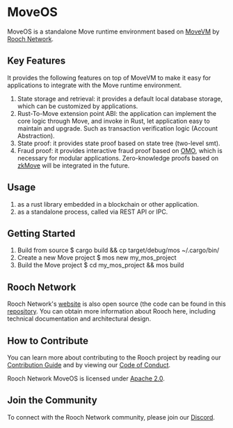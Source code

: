 # MoveOS

MoveOS is a standalone Move runtime environment based on [MoveVM](https://github.com/move-language/move) by [Rooch Network](#rooch-network).

## Key Features

It provides the following features on top of MoveVM to make it easy for applications to integrate with the Move runtime environment. 

1. State storage and retrieval: it provides a default local database storage, which can be customized by applications.
2. Rust-To-Move extension point ABI: the application can implement the core logic through Move, and invoke in Rust, let application easy to maintain and upgrade. Such as transaction verification logic (Account Abstraction).
3. State proof: it provides state proof based on state tree (two-level smt).
4. Fraud proof: it provides interactive fraud proof based on [OMO](https://github.com/rooch-network/omo), which is necessary for modular applications. Zero-knowledge proofs based on [zkMove](https://github.com/young-rocks/zkmove) will be integrated in the future.

## Usage

1. as a rust library embedded in a blockchain or other application.
2. as a standalone process, called via REST API or IPC.

## Getting Started

1. Build from source
    $ cargo build && cp target/debug/mos ~/.cargo/bin/
2. Create a new Move project
    $ mos new my_mos_project
3. Build the Move project
    $ cd my_mos_project && mos build

## Rooch Network

Rooch Network's [website](https://rooch.network) is also open source (the code can be found in this [repository](https://github.com/rooch-network/rooch-network.github.io).  You can obtain more information about Rooch here, including technical documentation and architectural design.

## How to Contribute

You can learn more about contributing to the Rooch project by reading our [Contribution Guide](./CONTRIBUTING.md) and by viewing our [Code of Conduct](./CODE_OF_CONDUCT.md).

Rooch Network MoveOS is licensed under [Apache 2.0](./LICENSE).

## Join the Community

To connect with the Rooch Network community, please join our [Discord](https://discord.gg/rooch).
